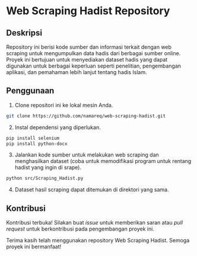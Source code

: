 # Web Scraping Hadist Repository

## Deskripsi

Repository ini berisi kode sumber dan informasi terkait dengan web scraping untuk mengumpulkan data hadis dari berbagai sumber online. Proyek ini bertujuan untuk menyediakan dataset hadis yang dapat digunakan untuk berbagai keperluan seperti penelitian, pengembangan aplikasi, dan pemahaman lebih lanjut tentang hadis Islam.


## Penggunaan

1. Clone repositori ini ke lokal mesin Anda.

```bash
git clone https://github.com/namareq/web-scraping-hadist.git
```

2. Instal dependensi yang diperlukan.

```bash
pip install selenium
pip install python-docx
```

3. Jalankan kode sumber untuk melakukan web scraping dan menghasilkan dataset (coba untuk memodifikasi program untuk rentang hadist yang ingin di srape).

```bash
python src/Scraping_Hadist.py
```

4. Dataset hasil scraping dapat ditemukan di direktori yang sama.

## Kontribusi

Kontribusi terbuka! Silakan buat _issue_ untuk memberikan saran atau _pull request_ untuk berkontribusi pada pengembangan proyek ini.


Terima kasih telah menggunakan repository Web Scraping Hadist. Semoga proyek ini bermanfaat!
